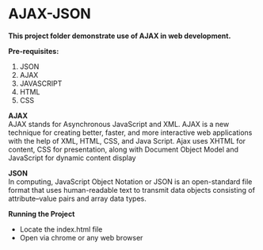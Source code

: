 # AJAX-JSON
<b>This project folder demonstrate use of AJAX in web development.</b>

<b> Pre-requisites: </b>
 1. JSON
 2. AJAX
 3. JAVASCRIPT
 4. HTML
 5. CSS
 
 <b> AJAX </b> </br>
 AJAX stands for Asynchronous JavaScript and XML. AJAX is a new technique for creating better, faster, and more interactive web applications with the help of XML, HTML, CSS, and Java Script. Ajax uses XHTML for content, CSS for presentation, along with Document Object Model and JavaScript for dynamic content display
 
 <b> JSON </b> </br>
 In computing, JavaScript Object Notation or JSON is an open-standard file format that uses human-readable text to transmit data objects consisting of attribute–value pairs and array data types. 
 
 <b> Running the Project </b>
 <ul>
  <li> Locate the index.html file </li>
  <li> Open via chrome or any web browser </li>
 </ul>



